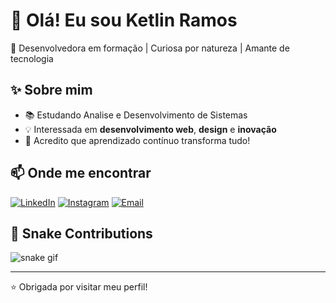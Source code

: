 # 👋 Olá! Eu sou Ketlin Ramos

🎯 Desenvolvedora em formação | Curiosa por natureza | Amante de tecnologia

## ✨ Sobre mim

- 📚 Estudando Analise e Desenvolvimento de Sistemas
- 💡 Interessada em **desenvolvimento web**, **design** e **inovação**
- 🧠 Acredito que aprendizado contínuo transforma tudo!

## 📫 Onde me encontrar

[![LinkedIn](https://img.shields.io/badge/-LinkedIn-0077B5?logo=linkedin&logoColor=fff&style=flat)](https://www.linkedin.com/in/ketlin-ramos-85a23b218/)
[![Instagram](https://img.shields.io/badge/-Instagram-E4405F?logo=instagram&logoColor=fff&style=flat)](https://www.instagram.com/ketlin_ramos6/?next=%2F)
[![Email](https://img.shields.io/badge/-Email-D14836?logo=gmail&logoColor=fff&style=flat)](mailto:ketlinramosdev@gmail.com)


## 🐍 Snake Contributions

![snake gif](https://github.com/KetlinRamos777/KetlinRamos777/blob/output/github-contribution-grid-snake.svg)

---

⭐️ Obrigada por visitar meu perfil!
